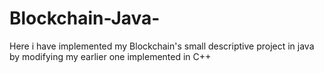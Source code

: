 # Blockchain-Java-
Here i have implemented my Blockchain's small descriptive project in java by modifying my earlier one implemented in C++

